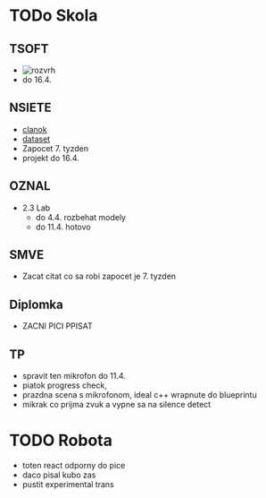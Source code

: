 # TODo Skola

## TSOFT

- ![rozvrh](https://github.com/user-attachments/assets/fc02b52f-7e91-46dc-b9d1-8732e05c7281)
- do 16.4.

## NSIETE

- [clanok](https://arxiv.org/abs/1708.02002v2)
- [dataset](https://www.kaggle.com/datasets/mbornoe/lisa-traffic-light-dataset)
- Zapocet 7. tyzden
- projekt do 16.4.

## OZNAL

- 2.3 Lab
  - do 4.4. rozbehat modely
  - do 11.4. hotovo

## SMVE

- Zacat citat co sa robi zapocet je 7. tyzden

## Diplomka

- ZACNI PICI PPISAT

## TP

- spravit ten mikrofon do 11.4.
- piatok progress check,
- prazdna scena s mikrofonom, ideal c++ wrapnute do blueprintu
- mikrak co prijma zvuk a vypne sa na silence detect

# TODO Robota

- toten react odporny do pice
- daco pisal kubo zas
- pustit experimental trans
